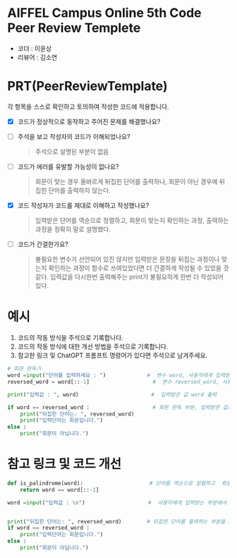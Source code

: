 # AIFFEL Campus Online 5th Code Peer Review Templete
- 코더 : 이윤상
- 리뷰어 : 김소연


# PRT(PeerReviewTemplate) 
각 항목을 스스로 확인하고 토의하여 작성한 코드에 적용합니다.

- [X] 코드가 정상적으로 동작하고 주어진 문제를 해결했나요?
  
- [ ] 주석을 보고 작성자의 코드가 이해되었나요?
  > 주석으로 설명된 부분이 없음
- [ ] 코드가 에러를 유발할 가능성이 없나요?
  > 회문이 맞는 경우 올바르게 뒤집힌 단어를 출력하나, 회문이 아닌 경우에 뒤집힌 단어를 출력하지 않는다.
- [X] 코드 작성자가 코드를 제대로 이해하고 작성했나요?
  > 입력받은 단어를 역순으로 정렬하고, 회문이 맞는지 확인하는 과정, 출력하는 과정을 정확히 말로 설명했다.
- [ ] 코드가 간결한가요?
  > 불필요한 변수가 선언되어 있진 않지만 입력받은 문장을 뒤집는 과정이나 맞는지 확인하는 과정이 함수로 쓰여있었다면 더 간결하게 작성될 수 있었을 것 같다.
  > 입력값을 다시한번 출력해주는 print가 불필요하게 한번 더 작성되어 있다.

# 예시
1. 코드의 작동 방식을 주석으로 기록합니다.
2. 코드의 작동 방식에 대한 개선 방법을 주석으로 기록합니다.
3. 참고한 링크 및 ChatGPT 프롬프트 명령어가 있다면 주석으로 남겨주세요.
```python
# 회문 판독기 
word =input("단어를 입력하세요 : ")             #  변수 word, 사용자에게 입력받는 단어 /"단어를 입력하세요 " 가 아닌 "입력값 :"으로 작성했다면 뒤에 따로 입력값을 출력하는 부분이 불필요했을 것 같다.
reversed_word = word[::-1]                    #  변수 reversed_word, 사용자에게 입력받은 word 역순으로 정렬

print("입력값 : ", word)                       #  입력받은 값 word 출력

if word == reversed_word :                    # 회문 판독 부분, 입력받은 값과 뒤집은 단어를 비교, 같을 경우 회문으로 판독, 이외의 경우 회문으로 회문이 아닌것으로 처리한다.
    print("뒤집힌 단어는: ", reversed_word)
    print("입력단어는 회문입니다.")
else :
    print("회문이 아닙니다.")
```

# 참고 링크 및 코드 개선
```python
def is_palindrome(word):                     # 단어를 역순으로 정렬하고  회문인지 판독한은 부븐을 모두 함수 하나에 넣어서 T/F를 리턴시켜서 코드를 더 간결하게 만들 수 있다. / 참고자료 ChatGPT, 회문을 판독하는 부분을 함수로 만들어줘
    return word == word[::-1]

word =input("입력값 : \n")                    #  사용자에게 입력받는 부분에서 입력값을 띄우고 뒤에 print("입력값 : ", word) 을 따로 써주지 않아도 된다.


print("뒤집힌 단어는: ", reversed_word)        # 뒤집힌 단어를 출력하는 부분을 if문 밖에 위치시켜 뒤집힌 단어를 항상 출력할 수 있게 한다.
if word == reversed_word :                     
    print("입력단어는 회문입니다.")
else :
    print("회문이 아닙니다.")


```
